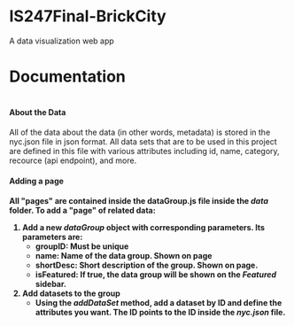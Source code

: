# IS247Final-BrickCity
A data visualization web app

<h1>Documentation<h1>

<h4>About the Data</h4>
<p>All of the data about the data (in other words, metadata) is stored in the nyc.json file in json format. All data sets that
are to be used in this project are defined in this file with various attributes including id, name, category, recource (api endpoint), and more.</p>

<h4>Adding a page<h4>
<p>All "pages" are contained inside the dataGroup.js file inside the <i>data</i> folder.
To add a "page" of related data:
<ol>
    <li>Add a new <i>dataGroup</i> object with corresponding parameters. Its parameters are:
        <ul>
            <li>groupID: Must be unique</li>
            <li>name: Name of the data group. Shown on page</li>
            <li>shortDesc: Short description of the group. Shown on page.</li>
            <li>isFeatured: If true, the data group will be shown on the <i>Featured</i> sidebar.</li>
        </ul>
     </li>
     <li>Add datasets to the group
        <ul>
            <li>Using the <i>addDataSet</i> method, add a dataset by ID and define the attributes you want. The ID points to the ID inside the <i>nyc.json</i> file.</li>
        </ul>
     </li>
</ol>